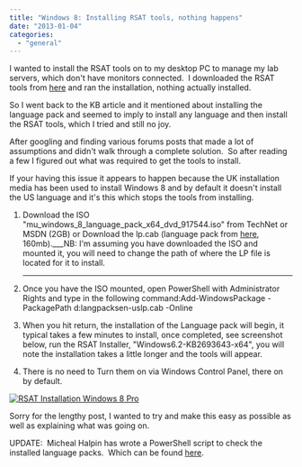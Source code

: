```yaml
---
title: "Windows 8: Installing RSAT tools, nothing happens"
date: "2013-01-04"
categories: 
  - "general"
---
```


I wanted to install the RSAT tools on to my desktop PC to manage my lab servers, which don't have monitors connected.  I downloaded the RSAT tools from [here](http://www.microsoft.com/en-gb/download/details.aspx?id=28972) and ran the installation, nothing actually installed.

So I went back to the KB article and it mentioned about installing the language pack and seemed to imply to install any language and then install the RSAT tools, which I tried and still no joy.

After googling and finding various forums posts that made a lot of assumptions and didn't walk through a complete solution.  So after reading a few I figured out what was required to get the tools to install.

If your having this issue it appears to happen because the UK installation media has been used to install Windows 8 and by default it doesn't install the US language and it's this which stops the tools from installing.

1. Download the ISO "mu\_windows\_8\_language\_pack\_x64\_dvd\_917544.iso" from TechNet or MSDN (2GB) or Download the lp.cab (language pack from [here](https://skydrive.live.com/redir?resid=3DA9CA5E6374C927!2131&authkey=!AOoF0qcuK_4Qbww), 160mb).___NB: I'm assuming you have downloaded the ISO and mounted it, you will need to change the path of where the LP file is located for it to install.  
      
    ___
2. Once you have the ISO mounted, open PowerShell with Administrator Rights and type in the following command:Add-WindowsPackage -PackagePath d:langpacksen-uslp.cab -Online  
      
    
3. When you hit return, the installation of the Language pack will begin, it typical takes a few minutes to install, once completed, see screenshot below, run the RSAT Installer, "Windows6.2-KB2693643-x64", you will note the installation takes a little longer and the tools will appear.  
      
    
4. There is no need to Turn them on via Windows Control Panel, there on by default.

[![RSAT Installation Windows 8 Pro](http://ramblinggeek.co.uk/wp-content/uploads/2013/01/RSAT-Installation-Windows-8-Pro.png)](http://ramblinggeek.co.uk/2013/01/windows-8-installing-rsat-tools-nothing-happens/rsat-installation-windows-8-pro/)

Sorry for the lengthy post, I wanted to try and make this easy as possible as well as explaining what was going on.

UPDATE:  Micheal Halpin has wrote a PowerShell script to check the installed language packs.  Which can be found [here](http://michealhalpin.com/blog/index.php/issues-installing-remote-server-administration-tools-for-windows-8/).
